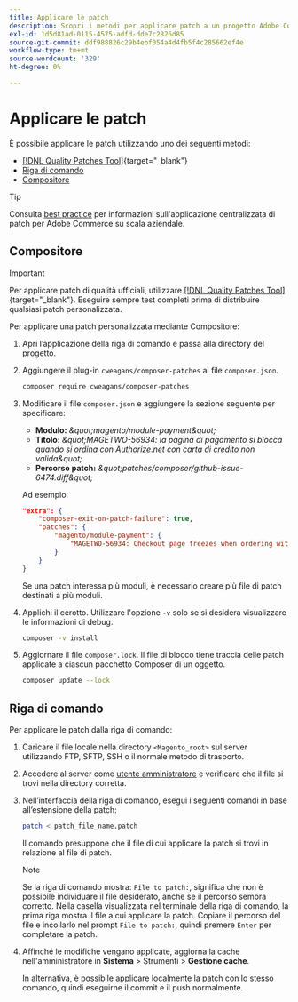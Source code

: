 ```yaml
---
title: Applicare le patch
description: Scopri i metodi per applicare patch a un progetto Adobe Commerce.
exl-id: 1d5d81ad-0115-4575-adfd-dde7c2826d85
source-git-commit: ddf988826c29b4ebf054a4d4fb5f4c285662ef4e
workflow-type: tm+mt
source-wordcount: '329'
ht-degree: 0%

---
```


# Applicare le patch

È possibile applicare le patch utilizzando uno dei seguenti metodi:

- [[!DNL Quality Patches Tool]](https://experienceleague.adobe.com/tools/commerce-quality-patches/index.html){target="_blank"}
- [Riga di comando](../patches/apply.md#command-line)
- [Compositore](../patches/apply.md#composer)


>[!TIP]
>
>Consulta [best practice](../../implementation-playbook/best-practices/maintenance/patching-at-scale.md) per informazioni sull&#39;applicazione centralizzata di patch per Adobe Commerce su scala aziendale.

## Compositore

>[!IMPORTANT]
>
>Per applicare patch di qualità ufficiali, utilizzare [[!DNL Quality Patches Tool]](https://experienceleague.adobe.com/tools/commerce-quality-patches/index.html){target="_blank"}. Eseguire sempre test completi prima di distribuire qualsiasi patch personalizzata.

Per applicare una patch personalizzata mediante Compositore:

1. Apri l’applicazione della riga di comando e passa alla directory del progetto.
1. Aggiungere il plug-in `cweagans/composer-patches` al file `composer.json`.

   ```bash
   composer require cweagans/composer-patches
   ```

1. Modificare il file `composer.json` e aggiungere la sezione seguente per specificare:
   - **Modulo:** *\&quot;magento/module-payment\&quot;*
   - **Titolo:** *\&quot;MAGETWO-56934: la pagina di pagamento si blocca quando si ordina con Authorize.net con carta di credito non valida\&quot;*
   - **Percorso patch:** *\&quot;patches/composer/github-issue-6474.diff\&quot;*

   Ad esempio:

   ```json
   "extra": {
       "composer-exit-on-patch-failure": true,
       "patches": {
           "magento/module-payment": {
               "MAGETWO-56934: Checkout page freezes when ordering with Authorize.net with invalid credit card": "patches/composer/github-issue-6474.diff"
           }
       }
   }
   ```

   Se una patch interessa più moduli, è necessario creare più file di patch destinati a più moduli.

1. Applichi il cerotto. Utilizzare l&#39;opzione `-v` solo se si desidera visualizzare le informazioni di debug.

   ```bash
   composer -v install
   ```

1. Aggiornare il file `composer.lock`. Il file di blocco tiene traccia delle patch applicate a ciascun pacchetto Composer di un oggetto.

   ```bash
   composer update --lock
   ```

## Riga di comando

Per applicare le patch dalla riga di comando:

1. Caricare il file locale nella directory `<Magento_root>` sul server utilizzando FTP, SFTP, SSH o il normale metodo di trasporto.
1. Accedere al server come [utente amministratore](../../configuration/cli/config-cli.md#prerequisites) e verificare che il file si trovi nella directory corretta.
1. Nell’interfaccia della riga di comando, esegui i seguenti comandi in base all’estensione della patch:

   ```bash
   patch < patch_file_name.patch
   ```

   Il comando presuppone che il file di cui applicare la patch si trovi in relazione al file di patch.

   >[!NOTE]
   >
   >Se la riga di comando mostra: `File to patch:`, significa che non è possibile individuare il file desiderato, anche se il percorso sembra corretto. Nella casella visualizzata nel terminale della riga di comando, la prima riga mostra il file a cui applicare la patch. Copiare il percorso del file e incollarlo nel prompt `File to patch:`, quindi premere `Enter` per completare la patch.

1. Affinché le modifiche vengano applicate, aggiorna la cache nell&#39;amministratore in **Sistema** > Strumenti > **Gestione cache**.

   In alternativa, è possibile applicare localmente la patch con lo stesso comando, quindi eseguirne il commit e il push normalmente.
